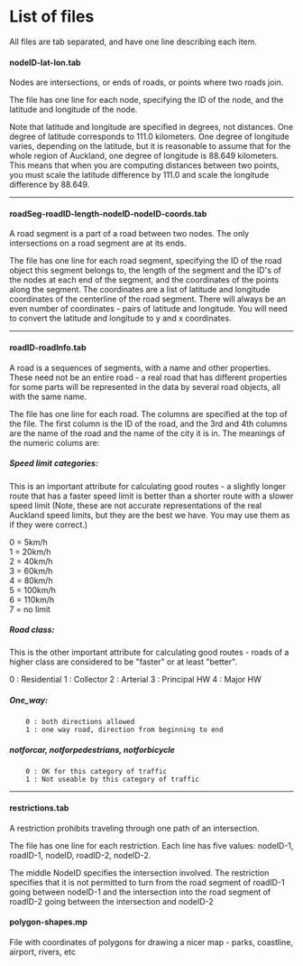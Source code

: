 List of files 
==============
All files are tab separated, and have one line describing each item.


#### nodeID-lat-lon.tab
Nodes are intersections, or ends of roads, or points where two roads join.

The file has one line for each node, specifying the ID of
the node, and the latitude and longitude of the node.  

Note that latitude and longitude are specified in degrees, not distances. One
degree of latitude corresponds to 111.0 kilometers. One degree of longitude
varies, depending on the latitude, but it is reasonable to assume that for the
whole region of Auckland, one degree of longitude is 88.649 kilometers.  This
means that when you are computing distances between two points, you must scale
the latitude difference by 111.0 and scale the longitude difference by 88.649. 

-----------------------------------------------------------------------------
#### roadSeg-roadID-length-nodeID-nodeID-coords.tab
A road segment is a part of a road between two nodes. The only intersections on
a road segment are at its ends.  

The file has one line for each road segment, specifying the
ID of the road object this segment belongs to, the length of the segment and
the ID's of the nodes at each end of the segment, and the coordinates
of the points along the segment. The coordinates are a list of
latitude and longitude coordinates of the centerline of the road
segment. There will always be an even number of coordinates - pairs of
latitude and longitude. You will need to convert the latitude and
longitude to y and x coordinates.

-----------------------------------------------------------------------------
#### roadID-roadInfo.tab
A road is a sequences of segments, with a name and other properties.  These
need not be an entire road - a real road that has different properties for some
parts will be represented in the data by several road objects, all with the
same name.  

The file has one line for each road. The columns are specified at the
top of the file. The first column is the ID of the road, and the 3rd
and 4th columns are the name of the road and the name of the city it
is in.  The meanings of the numeric colums are:

##### Speed limit categories:
  This is an important attribute for calculating good routes - a slightly
  longer route that has a faster speed limit is better than a shorter route
  with a slower speed limit
(Note, these are not accurate representations of the real Auckland speed
limits, but they are the best we have. You may use them as if they were
correct.) 

   0 = 5km/h    
   1 = 20km/h   
   2 = 40km/h   
   3 = 60km/h   
   4 = 80km/h   
   5 = 100km/h  
   6 = 110km/h  
   7 = no limit 


##### Road class:
 This is the other important attribute for calculating good routes - roads of a
 higher class are considered to be "faster" or at least "better".

   0 : Residential
   1 : Collector
   2 : Arterial 
   3 : Principal HW
   4 : Major HW 


##### One_way:
        0 : both directions allowed
        1 : one way road, direction from beginning to end

##### notforcar, notforpedestrians, notforbicycle
        0 : OK for this category of traffic
        1 : Not useable by this category of traffic

-----------------------------------------------------------------------------
#### restrictions.tab
A restriction prohibits traveling through one path of an intersection.

The file has one line for each restriction. Each line has five values:
nodeID-1, roadID-1, nodeID, roadID-2, nodeID-2.
  
The middle NodeID specifies the intersection involved.
The restriction specifies that it is not permitted to turn from the road
segment of roadID-1 going between nodeID-1 and the intersection into the
road segment of roadID-2 going between the intersection and nodeID-2  

#### polygon-shapes.mp
File with coordinates of polygons for drawing a nicer map - parks, coastline,
airport, rivers, etc

